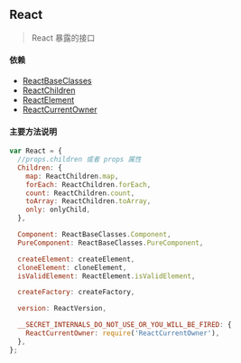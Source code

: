 ## <span id="reactentry">React</span>
> React 暴露的接口

#### 依赖
* [ReactBaseClasses](#reactbaseclasses)
* [ReactChildren](#reactchildren)
* [ReactElement](#reactelement)
* [ReactCurrentOwner](#reactcurrentowner)

#### 主要方法说明
```javascript
var React = {
  //props.children 或者 props 属性
  Children: {
    map: ReactChildren.map,
    forEach: ReactChildren.forEach,
    count: ReactChildren.count,
    toArray: ReactChildren.toArray,
    only: onlyChild,
  },

  Component: ReactBaseClasses.Component,
  PureComponent: ReactBaseClasses.PureComponent,

  createElement: createElement,
  cloneElement: cloneElement,
  isValidElement: ReactElement.isValidElement,

  createFactory: createFactory,

  version: ReactVersion,

  __SECRET_INTERNALS_DO_NOT_USE_OR_YOU_WILL_BE_FIRED: {
    ReactCurrentOwner: require('ReactCurrentOwner'),
  },
};
```